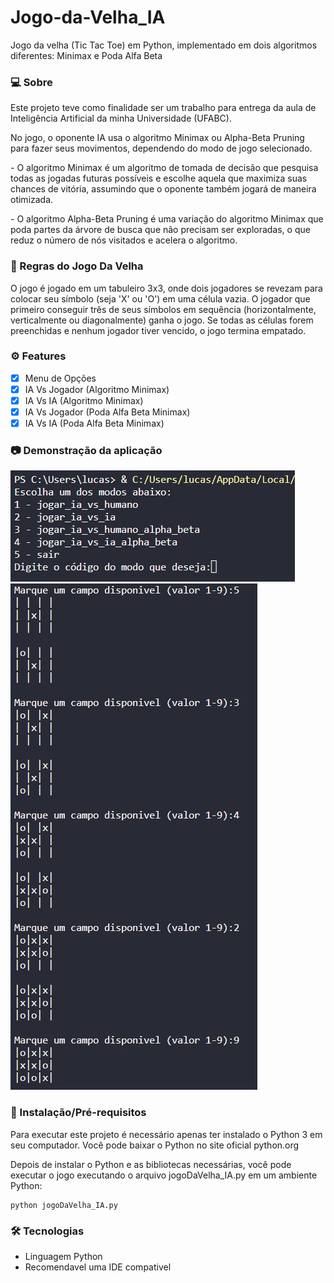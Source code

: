 # Jogo-da-Velha_IA
Jogo da velha (Tic Tac Toe) em Python, implementado em dois algoritmos diferentes: Minimax e Poda Alfa Beta

### 💻 Sobre
<p>Este projeto teve como finalidade ser um trabalho para entrega da aula de Inteligência Artificial da minha Universidade (UFABC).</p>

<p>No jogo, o oponente IA usa o algoritmo Minimax ou Alpha-Beta Pruning para fazer seus movimentos, dependendo do modo de jogo selecionado.</p>

<p>- O algoritmo Minimax é um algoritmo de tomada de decisão que pesquisa todas as jogadas futuras possíveis e escolhe aquela que maximiza suas chances de vitória, assumindo que o oponente também jogará de maneira otimizada.</p>

<p>- O algoritmo Alpha-Beta Pruning é uma variação do algoritmo Minimax que poda partes da árvore de busca que não precisam ser exploradas, o que reduz o número de nós visitados e acelera o algoritmo.</p>

### 📖 Regras do Jogo Da Velha
<p>O jogo é jogado em um tabuleiro 3x3, onde dois jogadores se revezam para colocar seu símbolo (seja 'X' ou 'O') em uma célula vazia. O jogador que primeiro conseguir três de seus símbolos em sequência (horizontalmente, verticalmente ou diagonalmente) ganha o jogo. Se todas as células forem preenchidas e nenhum jogador tiver vencido, o jogo termina empatado.</p>

### ⚙️ Features
- [x] Menu de Opções
- [x] IA Vs Jogador (Algoritmo Minimax)
- [x] IA Vs IA (Algoritmo Minimax)
- [x] IA Vs Jogador (Poda Alfa Beta Minimax)
- [x] IA Vs IA (Poda Alfa Beta Minimax)

### 📷 Demonstração da aplicação
<img alt="Menu" src="/readme_images/menu.jpg"/>
<img alt="Singleplayer" src="/readme_images/gameplay.jpg"/>

### 🚀 Instalação/Pré-requisitos
<p>Para executar este projeto é necessário apenas ter instalado o Python 3 em seu computador. Você pode baixar o Python no site oficial python.org</p>
<p>Depois de instalar o Python e as bibliotecas necessárias, você pode executar o jogo executando o arquivo jogoDaVelha_IA.py em um ambiente Python:</p>


```
python jogoDaVelha_IA.py
```

### 🛠 Tecnologias
<UL>
  <LI>Linguagem Python</LI>
  <LI>Recomendavel uma IDE compativel</LI>
</UL>
